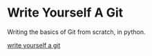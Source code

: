 # Write Yourself A Git

Writing the basics of Git from scratch, in python.

[write yourself a git](https://wyag.thb.lt/)
